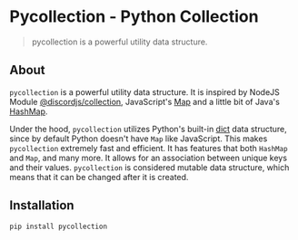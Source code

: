 # Pycollection - Python Collection
> pycollection is a powerful utility data structure.

## About
`pycollection` is a powerful utility data structure. It is inspired by NodeJS Module [@discordjs/collection](https://www.npmjs.com/package/@discordjs/collection), JavaScript's [Map](https://developer.mozilla.org/en-US/docs/Web/JavaScript/Reference/Global_Objects/Map) and a little bit of Java's [HashMap](https://www.w3schools.com/java/java_hashmap.asp).

Under the hood, `pycollection` utilizes Python's built-in [dict](https://docs.python.org/3/library/stdtypes.html#dict) data structure, since by default Python doesn't have `Map` like JavaScript. This makes `pycollection` extremely fast and efficient. It has features that both `HashMap` and `Map`, and many more.
It allows for an association between unique keys and their values. `pycollection` is considered mutable data structure, which means that it can be changed after it is created.

## Installation
```bash
pip install pycollection
```

